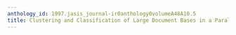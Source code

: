 ```yaml
---
anthology_id: 1997.jasis_journal-ir0anthology0volumeA48A10.5
title: Clustering and Classification of Large Document Bases in a Parallel Environment
---
```

